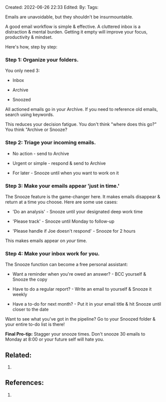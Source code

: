 Created: 2022-06-26 22:33
Edited: 
By: 
Tags: 

Emails are unavoidable, but they shouldn't be insurmountable.

A good email workflow is simple & effective. A cluttered inbox is a distraction & mental burden. Getting it empty will improve your focus, productivity & mindset.

Here's how, step by step:

### **Step 1: Organize your folders.**

You only need 3:

-   Inbox
    
-   Archive
    
-   Snoozed
    

All actioned emails go in your Archive. If you need to reference old emails, search using keywords.

This reduces your decision fatigue. You don't think "where does this go?" You think "Archive or Snooze?

### **Step 2: Triage your incoming emails.**

-   No action - send to Archive
    
-   Urgent or simple - respond & send to Archive
    
-   For later - Snooze until when you want to work on it
    

### **Step 3: Make your emails appear 'just in time.'**

The Snooze feature is the game-changer here. It makes emails disappear & return at a time you choose. Here are some use cases:

-   'Do an analysis' - Snooze until your designated deep work time
    
-   'Please track' - Snooze until Monday to follow-up
    
-   'Please handle if Joe doesn't respond' - Snooze for 2 hours
    

This makes emails appear on _your_ time.

### **Step 4: Make your inbox work for you.**

The Snooze function can become a free personal assistant:

-   Want a reminder when you're owed an answer? - BCC yourself & Snooze the copy
    
-   Have to do a regular report? - Write an email to yourself & Snooze it weekly
    
-   Have a to-do for next month? - Put it in your email title & hit Snooze until closer to the date
    

Want to see what you've got in the pipeline? Go to your Snoozed folder & your entire to-do list is there!

**Final Pro-tip:** Stagger your snooze times. Don't snooze 30 emails to Monday at 8:00 or your future self will hate you.

## Related:
1. 

## References:
1. 